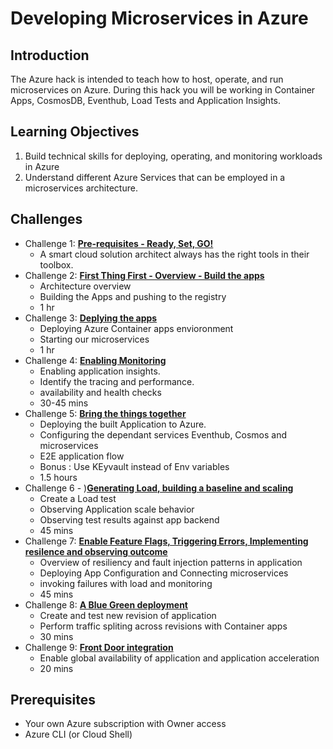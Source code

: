 # Developing Microservices in Azure

## Introduction

The Azure hack is intended to teach how to host, operate, and run microservices on Azure. During this hack you will be working in Container Apps, CosmosDB, Eventhub, Load Tests and Application Insights.


## Learning Objectives

1. Build technical skills for deploying, operating, and monitoring workloads in Azure
2. Understand different Azure Services that can be employed in a microservices architecture.

## Challenges

- Challenge 1: **[Pre-requisites - Ready, Set, GO!](modules/module-1/readme.md)**
  - A smart cloud solution architect always has the right tools in their toolbox. 
- Challenge 2: **[First Thing First -  Overview - Build the apps ](modules/module-2/readme.md)**
  - Architecture overview
  - Building the Apps and pushing to the registry
  - 1 hr
- Challenge 3: **[Deplying the apps](modules/module-3/readme.md)**
  - Deploying Azure Container apps envioronment
  - Starting our microservices 
  - 1 hr
- Challenge 4: **[Enabling Monitoring ](modules/module-5/readme.md)**
  - Enabling application insights. 
  - Identify the tracing and performance.  
  - availability and health checks
  - 30-45 mins
- Challenge 5: **[ Bring the things together ](modules/module-4/readme.md)**
  - Deploying the built Application to Azure. 
  - Configuring the dependant services Eventhub, Cosmos and microservices
  - E2E application flow
  - Bonus : Use KEyvault instead of Env variables 
  - 1.5 hours 
- Challenge 6 - )**[Generating Load, building a baseline and scaling](modules/module-6/readme.md)**
  - Create a Load test
  - Observing Application scale behavior 
  - Observing test results against app backend
  - 45 mins
- Challenge 7: **[Enable Feature Flags, Triggering Errors, Implementing resilence and observing outcome](modules/module-7/readme.md)**
  - Overview of resiliency and fault injection patterns in application
  - Deploying App Configuration and Connecting microservices
  - invoking failures with load and monitoring
  - 45 mins
- Challenge 8: **[ A Blue Green deployment](modules/module-8/readme.md)**
  - Create and test new revision of application
  - Perform traffic spliting across revisions with Container apps 
  - 30 mins
- Challenge 9: **[ Front Door integration](module-/readme.md)**
  - Enable global availability of application and application acceleration 
  - 20 mins
 

## Prerequisites

- Your own Azure subscription with Owner access
- Azure CLI (or Cloud Shell)

